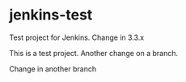 # jenkins-test
Test project for Jenkins. Change in 3.3.x

This is a test project. Another change on a branch.

Change in another branch
